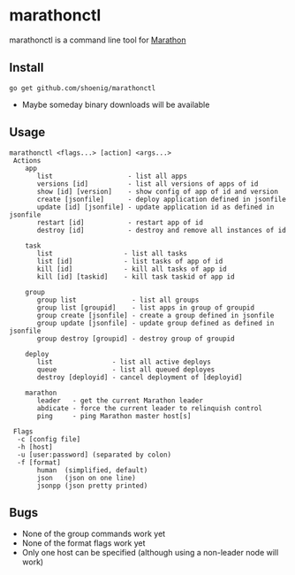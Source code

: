 # marathonctl
marathonctl is a command line tool for [Marathon](https://mesosphere.github.io/marathon/docs/rest-api.html)

## Install 
```
go get github.com/shoenig/marathonctl
```
- Maybe someday binary downloads will be available

## Usage
```
marathonctl <flags...> [action] <args...>
 Actions
    app
       list                   - list all apps
       versions [id]          - list all versions of apps of id
       show [id] [version]    - show config of app of id and version
       create [jsonfile]      - deploy application defined in jsonfile
       update [id] [jsonfile] - update application id as defined in jsonfile
       restart [id]           - restart app of id
       destroy [id]           - destroy and remove all instances of id

    task
       list                  - list all tasks
       list [id]             - list tasks of app of id
       kill [id]             - kill all tasks of app id
       kill [id] [taskid]    - kill task taskid of app id

    group
       group list              - list all groups
       group list [groupid]    - list apps in group of groupid
       group create [jsonfile] - create a group defined in jsonfile
       group update [jsonfile] - update group defined as defined in jsonfile
       group destroy [groupid] - destroy group of groupid

    deploy
       list               - list all active deploys
       queue              - list all queued deployes
       destroy [deployid] - cancel deployment of [deployid]

    marathon
       leader   - get the current Marathon leader
       abdicate - force the current leader to relinquish control
       ping     - ping Marathon master host[s]

 Flags
  -c [config file]
  -h [host]
  -u [user:password] (separated by colon)
  -f [format]
       human  (simplified, default)
       json   (json on one line)
       jsonpp (json pretty printed)
```

## Bugs
- None of the group commands work yet
- None of the format flags work yet
- Only one host can be specified (although using a non-leader node will work)
